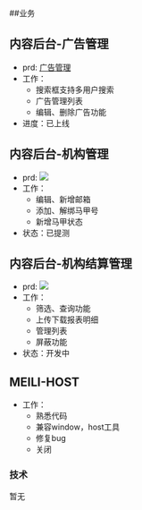 ##业务

## 内容后台-广告管理

* prd: [广告管理](http://pmo.meili-inc.com/PMO/DM#pmoDetail?issueKey=REQUIRE-25445)
* 工作：
    * 搜索框支持多用户搜索
    * 广告管理列表
    * 编辑、删除广告功能
* 进度：已上线

## 内容后台-机构管理
* prd: ![](https://s10.mogucdn.com/mlcdn/c45406/190711_33k63jf03ilb9l276c39adi034e43_3531x1708.png)
* 工作：
    * 编辑、新增邮箱
    * 添加、解绑马甲号
    * 新增马甲状态
* 状态：已提测


## 内容后台-机构结算管理
* prd: ![](https://s10.mogucdn.com/mlcdn/c45406/190711_07blff6fc71j8267jhel5hhdf2c3h_1568x951.png)
* 工作：
    * 筛选、查询功能
    * 上传下载报表明细
    * 管理列表
    * 屏蔽功能
* 状态：开发中

## MEILI-HOST
* 工作：
    * 熟悉代码
    * 兼容window，host工具
    * 修复bug
    * 关闭
    
### 技术

暂无


